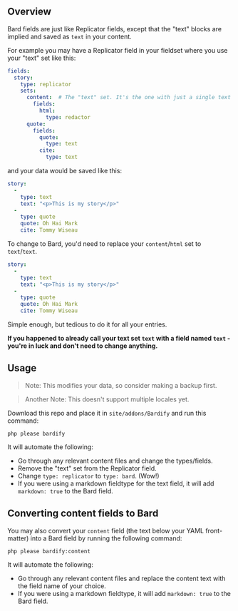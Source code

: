 ## Overview
Bard fields are just like Replicator fields, except that the "text" blocks are implied and saved as `text` in your content.

For example you may have a Replicator field in your fieldset where you use your "text" set like this:

``` yaml
fields:
  story:
    type: replicator
    sets:
      content:  # The "text" set. It's the one with just a single text based field.
        fields:
          html:
            type: redactor
      quote:
        fields:
          quote:
            type: text
          cite:
            type: text
```

and your data would be saved like this:

``` yaml
story:
  -
    type: text
    text: "<p>This is my story</p>"
  -
    type: quote
    quote: Oh Hai Mark
    cite: Tommy Wiseau
```

To change to Bard, you'd need to replace your `content`/`html` set to `text`/`text`.

``` yaml
story:
  -
    type: text
    text: "<p>This is my story</p>"
  -
    type: quote
    quote: Oh Hai Mark
    cite: Tommy Wiseau
```

Simple enough, but tedious to do it for all your entries.

**If you happened to already call your text set `text` with a field named `text` - you're in luck and don't need to change anything.**

## Usage

> Note: This modifies your data, so consider making a backup first.

> Another Note: This doesn't support multiple locales yet.

Download this repo and place it in `site/addons/Bardify` and run this command:

```
php please bardify
```

It will automate the following:

- Go through any relevant content files and change the types/fields.
- Remove the "text" set from the Replicator field.
- Change `type: replicator` to `type: bard`. (Wow!)
- If you were using a markdown fieldtype for the text field, it will add `markdown: true` to the Bard field.


## Converting content fields to Bard

You may also convert your `content` field (the text below your YAML front-matter) into a Bard field by running the following command:

```
php please bardify:content
```

It will automate the following:
- Go through any relevant content files and replace the content text with the field name of your choice.
- If you were using a markdown fieldtype, it will add `markdown: true` to the Bard field.

